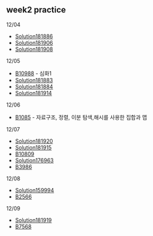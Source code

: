 ## week2 practice

12/04
- [Solution181886](ClassPractice/Solution181886.java) 
- [Solution181906](ClassPractice/Solution181906.java) 
- [Solution181908](ClassPractice/Solution181908.java) 

12/05
- [B10988](B10988.java) - 심화1 
- [Solution181883](Solution181883.java) 
- [Solution181884](Solution181884.java) 
- [Solution181914](Solution181914.java) 

12/06
- [B1085](B10815.java) - 자료구조, 정렬, 이분 탐색,해시를 사용한 집합과 맵 

12/07
- [Solution181920](Solution181920.java) 
- [Solution181915](Solution181915.java) 
- [B10809](B10809.java) 
- [Solution176963](Solution176963.java) 
- [B3986](B3986.java) 

12/08
- [Solution159994](Solution159994.java)
- [B2566](B2566.java)

12/09
- [Solution181919](Solution181919.java)
- [B7568](B7568.java)

